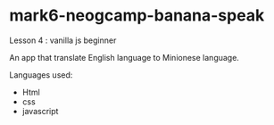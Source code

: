 # mark6-neogcamp-banana-speak
 Lesson 4 : vanilla js beginner

 An app that translate English language to Minionese language.

 Languages used:
 - Html
 - css
 - javascript
